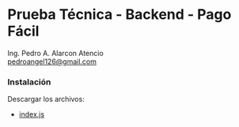 # Prueba Técnica - Backend - Pago Fácil
Ing. Pedro A. Alarcon Atencio <br>
pedroangel126@gmail.com

### Instalación

Descargar los archivos: 

- <a href="https://github.com/pedroangel/PagoFacil/blob/master/index.js" target="_blank">index.js</a>
